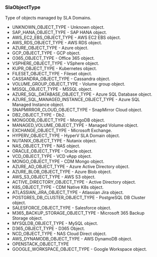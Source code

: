 ### SlaObjectType
Type of objects managed by SLA Domains.

- UNKNOWN_OBJECT_TYPE - Unknown object.
- SAP_HANA_OBJECT_TYPE - SAP HANA object.
- AWS_EC2_EBS_OBJECT_TYPE - AWS EC2 EBS object.
- AWS_RDS_OBJECT_TYPE - AWS RDS object.
- AZURE_OBJECT_TYPE - Azure object.
- GCP_OBJECT_TYPE - GCP object.
- O365_OBJECT_TYPE - Office 365 object.
- VSPHERE_OBJECT_TYPE - VSphere object.
- KUPR_OBJECT_TYPE - Kubernetes object.
- FILESET_OBJECT_TYPE - Fileset object.
- CASSANDRA_OBJECT_TYPE - Cassandra object.
- VOLUME_GROUP_OBJECT_TYPE - Volume group object.
- MSSQL_OBJECT_TYPE - MSSQL object.
- AZURE_SQL_DATABASE_OBJECT_TYPE - Azure SQL Database object.
- AZURE_SQL_MANAGED_INSTANCE_OBJECT_TYPE - Azure SQL Managed Instance object.
- SNAPMIRROR_CLOUD_OBJECT_TYPE - SnapMirror Cloud object.
- DB2_OBJECT_TYPE - Db2.
- MONGODB_OBJECT_TYPE - MongoDB object.
- MANAGED_VOLUME_OBJECT_TYPE - Managed Volume object.
- EXCHANGE_OBJECT_TYPE - Microsoft Exchange.
- HYPERV_OBJECT_TYPE - HyperV SLA Domain object.
- NUTANIX_OBJECT_TYPE - Nutanix object.
- NAS_OBJECT_TYPE - NAS object.
- ORACLE_OBJECT_TYPE - Oracle object.
- VCD_OBJECT_TYPE - VCD vApp object.
- MONGO_OBJECT_TYPE - CDM Mongo object.
- AZURE_AD_OBJECT_TYPE - Azure Active Directory object.
- AZURE_BLOB_OBJECT_TYPE - Azure Blob object.
- AWS_S3_OBJECT_TYPE - AWS S3 object.
- ACTIVE_DIRECTORY_OBJECT_TYPE - Active Directory object.
- K8S_OBJECT_TYPE - CDM Native K8s object.
- ATLASSIAN_JIRA_OBJECT_TYPE - Atlassian Jira object.
- POSTGRES_DB_CLUSTER_OBJECT_TYPE - PostgreSQL DB Cluster object.
- SALESFORCE_OBJECT_TYPE - Salesforce object.
- M365_BACKUP_STORAGE_OBJECT_TYPE - Microsoft 365 Backup Storage object.
- MYSQLDB_OBJECT_TYPE - MySQL object.
- D365_OBJECT_TYPE - D365 Object.
- NCD_OBJECT_TYPE - NAS Cloud Direct object.
- AWS_DYNAMODB_OBJECT_TYPE - AWS DynamoDB object.
- OPENSTACK_OBJECT_TYPE
- GOOGLE_WORKSPACE_OBJECT_TYPE - Google Workspace object.
